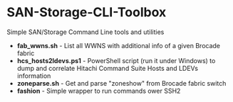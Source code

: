 # SAN-Storage-CLI-Toolbox
Simple SAN/Storage Command Line tools and utilities

* **fab_wwns.sh** - List all WWNS with additional info of a given Brocade fabric
* **hcs_hosts2ldevs.ps1** - PowerShell script (run it under Windows) to dump and correlate Hitachi Command Suite Hosts and LDEVs information
* **zoneparse.sh** - Get and parse "zoneshow" from Brocade fabric switch
* **fashion** - Simple wrapper to run commands ower SSH2
